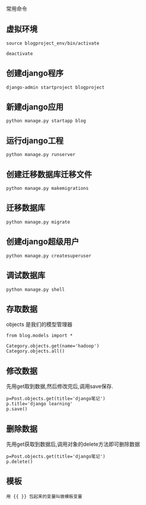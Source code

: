  常用命令

## 虚拟环境

```
source blogproject_env/bin/activate

deactivate
```

## 创建django程序

```
django-admin startproject blogproject
```

## 新建django应用

```
python manage.py startapp blog
```

## 运行django工程

```
python manage.py runserver
```

## 创建迁移数据库迁移文件

```
python manage.py makemigrations
```

## 迁移数据库

```
python manage.py migrate
```

## 创建django超级用户

```
python manage.py createsuperuser
```

## 调试数据库

```
python manage.py shell
```

## 存取数据

objects 是我们的模型管理器

```
from blog.models import *

Category.objects.get(name='hadoop')
Category.objects.all()
```

## 修改数据

先用get取到数据,然后修改完后,调用save保存.

```
p=Post.objects.get(title='django笔记')
p.title='django learning'
p.save()
```

## 删除数据

先用get获取到数据后,调用对象的delete方法即可删除数据
```
p=Post.objects.get(title='django笔记')
p.delete()
```

## 模板

```
用 {{ }} 包起来的变量叫做模板变量
```